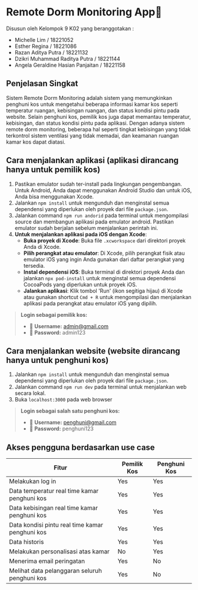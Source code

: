 # Remote Dorm Monitoring App📱
Disusun oleh Kelompok 9 K02 yang beranggotakan :
- Michelle Lim / 18221052
- Esther Regina / 18221086
- Razan Aditya Putra / 18221132
- Dzikri Muhammad Raditya Putra / 18221144
- Angela Geraldine Hasian Panjaitan / 18221158

## Penjelasan Singkat
Sistem Remote Dorm Monitoring adalah sistem yang memungkinkan penghuni kos untuk mengetahui beberapa informasi kamar kos seperti temperatur ruangan, kebisingan ruangan, dan status kondisi pintu pada website. Selain penghuni kos, pemilik kos juga dapat memantau temperatur, kebisingan, dan status kondisi pintu pada aplikasi. Dengan adanya sistem remote dorm monitoring, beberapa hal seperti tingkat kebisingan yang tidak terkontrol sistem ventilasi yang tidak memadai, dan keamanan ruangan kamar kos dapat diatasi.


## Cara menjalankan aplikasi (aplikasi dirancang hanya untuk pemilik kos)
1. Pastikan emulator sudah ter-install pada lingkungan pengembangan. Untuk Android, Anda dapat menggunakan Android Studio dan untuk iOS, Anda bisa menggunakan Xcode.
2. Jalankan ```npm install``` untuk mengunduh dan menginstal semua dependensi yang diperlukan oleh proyek dari file ```package.json```.
3. Jalankan command ```npm run andorid``` pada terminal untuk mengompilasi source dan membangun aplikasi pada emulator android. Pastikan emulator sudah berjalan sebelum menjalankan perintah ini.
4. **Untuk menjalankan aplikasi pada iOS dengan Xcode**:
   - **Buka proyek di Xcode**: Buka file `.xcworkspace` dari direktori proyek Anda di Xcode.
   - **Pilih perangkat atau emulator**: Di Xcode, pilih perangkat fisik atau emulator iOS yang ingin Anda gunakan dari daftar perangkat yang tersedia.
   - **Instal dependensi iOS**: Buka terminal di direktori proyek Anda dan jalankan `npx pod-install` untuk menginstal semua dependensi CocoaPods yang diperlukan untuk proyek iOS.
   - **Jalankan aplikasi**: Klik tombol 'Run' (ikon segitiga hijau) di Xcode atau gunakan shortcut `Cmd + R` untuk mengompilasi dan menjalankan aplikasi pada perangkat atau emulator iOS yang dipilih.


> **Login sebagai pemilik kos:**
> - 📧 **Username:** admin@gmail.com
> - 🔑 **Password:** admin123


## Cara menjalankan website (website dirancang hanya untuk penghuni kos)
1. Jalankan ```npm install``` untuk mengunduh dan menginstal semua dependensi yang diperlukan oleh proyek dari file ```package.json```.
2. Jalankan command ```npm run dev``` pada terminal untuk menjalankan web secara lokal.
3. Buka ```localhost:3000``` pada web browser

> **Login sebagai salah satu penghuni kos:**
> - 📧 **Username:** penghuni@gmail.com
> - 🔑 **Password:** penghuni123


## Akses pengguna berdasarkan use case
 Fitur               | Pemilik Kos   | Penghuni Kos |
|--------------------|-------------------------|--------------|
| Melakukan log in    | Yes                |Yes|
|Data temperatur real time kamar penghuni kos|Yes|Yes|
|Data kebisingan real time kamar penghuni kos|Yes|Yes|
|Data kondisi pintu real time kamar penghuni kos|Yes|Yes|
|Data historis|Yes|Yes|
|Melakukan personalisasi atas kamar|No|Yes|
|Menerima email peringatan|Yes|No|
|Melihat data pelanggaran seluruh penghuni kos|Yes|No|
